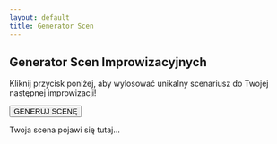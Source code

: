 ```yaml
---
layout: default
title: Generator Scen
---
```


## Generator Scen Improwizacyjnych

Kliknij przycisk poniżej, aby wylosować unikalny scenariusz do Twojej następnej improwizacji!

<button id="generator-button">GENERUJ SCENĘ</button>

<div id="generator-sceny-wynik">
  <p>Twoja scena pojawi się tutaj...</p>
</div>

<!-- Poprawka: Zmieniliśmy 'const' na 'var', aby zapewnić globalną widoczność zmiennych dla skryptu zewnętrznego. -->
<script>
  var emocje = {{ site.data.emocje | to_json }};
  var zawody = {{ site.data.zawody | to_json }};
  var miejsca = {{ site.data.miejsca | to_json }};
</script>
